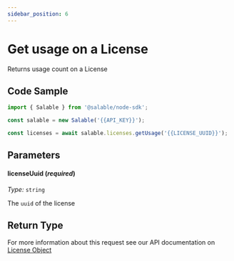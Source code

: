 ```yaml
---
sidebar_position: 6
---
```


# Get usage on a License

Returns usage count on a License

## Code Sample

```typescript
import { Salable } from '@salable/node-sdk';

const salable = new Salable('{{API_KEY}}');

const licenses = await salable.licenses.getUsage('{{LICENSE_UUID}}');
```

## Parameters

#### licenseUuid (_required_)

_Type:_ `string`

The `uuid` of the license

## Return Type

For more information about this request see our API documentation on [License Object](https://docs.salable.app/api/v2#tag/Licenses/operation/getLicenseByUuid)
